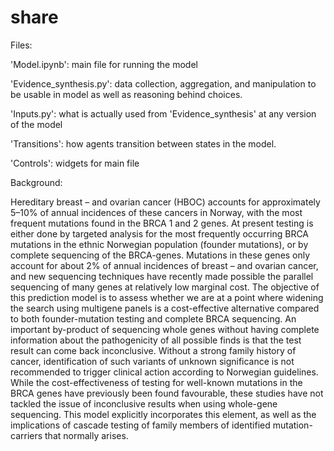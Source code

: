 # share

Files:

'Model.ipynb': main file for running the model

'Evidence_synthesis.py': data collection, aggregation, and manipulation to be usable in model as well as reasoning behind choices.

'Inputs.py': what is actually used from 'Evidence_synthesis' at any version of the model

'Transitions': how agents transition between states in the model.

'Controls': widgets for main file

Background:

Hereditary breast – and ovarian cancer (HBOC) accounts for approximately 5–10% of annual incidences of these cancers in Norway, with the most frequent mutations found in the BRCA 1 and 2 genes. At present testing is either done by targeted analysis for the most frequently occurring BRCA mutations in the ethnic Norwegian population (founder mutations), or by complete sequencing of the BRCA-genes. Mutations in these genes only account for about 2% of annual incidences of breast – and ovarian cancer, and new sequencing techniques have recently made possible the parallel sequencing of many genes at relatively low marginal cost. 
The objective of this prediction model is to assess whether we are at a point where widening the search using multigene panels is a cost-effective alternative compared to both founder-mutation testing and complete BRCA sequencing. 
An important by-product of sequencing whole genes without having complete information about the pathogenicity of all possible finds is that the test result can come back inconclusive. Without a strong family history of cancer, identification of such variants of unknown significance is not recommended to trigger clinical action according to Norwegian guidelines. 
While the cost-effectiveness of testing for well-known mutations in the BRCA genes have previously been found favourable, these studies have not tackled the issue of inconclusive results when using whole-gene sequencing. This model explicitly incorporates this element, as well as the implications of cascade testing of family members of identified mutation-carriers that normally arises.  
